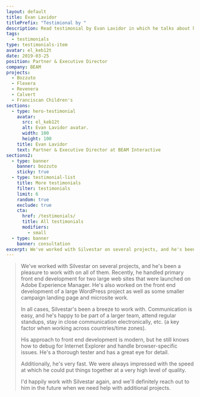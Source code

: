 ```yaml
---
layout: default
title: Evan Lavidor
titlePrefix: "Testimional by "
description: Read testimonial by Evan Lavidor in which he talks about his positive experience in working with Silvestar Bistrović.
tags:
  - testimonials
type: testimonials-item
avatar: el_keb12t
date: 2019-03-25
position: Partner & Executive Director
company: BEAM
projects:
  - Bozzuto
  - Flexera
  - Revenera
  - Calvert
  - Franciscan Children's
sections:
  - type: hero-testimonial
    avatar:
      src: el_keb12t
      alt: Evan Lavidor avatar.
      width: 100
      height: 100
    title: Evan Lavidor
    text: Partner & Executive Director at BEAM Interactive
sections2:
  - type: banner
    banner: bozzuto
    sticky: true
  - type: testimonial-list
    title: More testimonials
    filter: testimonials
    limit: 6
    random: true
    exclude: true
    cta:
      href: /testimonials/
      title: All testimonials
      modifiers:
        - small
  - type: banner
    banner: consultation
excerpt: We've worked with Silvestar on several projects, and he's been a pleasure to work with...
---
```


> We've worked with Silvestar on several projects, and he's been a pleasure to work with on all of them. Recently, he handled primary front end development for two large web sites that were launched on Adobe Experience Manager. He's also worked on the front end development of a large WordPress project as well as some smaller campaign landing page and microsite work.
>
> In all cases, Silvestar's been a breeze to work with. Communication is easy, and he's happy to be part of a larger team, attend regular standups, stay in close communication electronically, etc. (a key factor when working across countries/time zones).
>
> His approach to front end development is modern, but he still knows how to debug for Internet Explorer and handle browser-specific issues. He's a thorough tester and has a great eye for detail.
>
> Additionally, he's very fast. We were always impressed with the speed at which he could put things together at a very high level of quality.
>
> I'd happily work with Silvestar again, and we'll definitely reach out to him in the future when we need help with additional projects.
